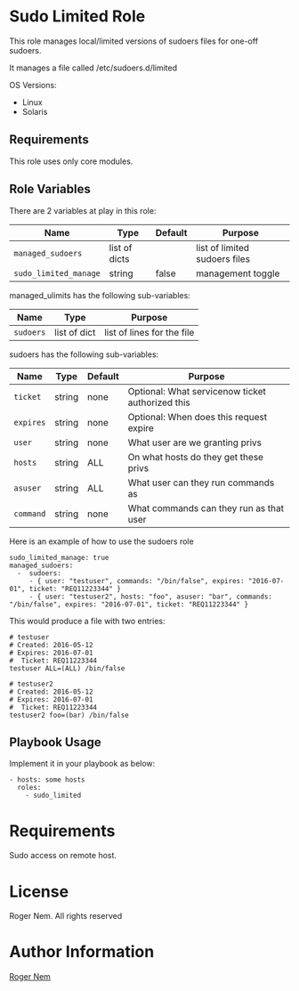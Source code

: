 Sudo Limited Role
============

This role manages local/limited versions of sudoers files for one-off sudoers.

It manages a file called /etc/sudoers.d/limited

OS Versions:
 - Linux
 - Solaris

Requirements
------------

This role uses only core modules.

Role Variables
--------------

There are 2 variables at play in this role:

Name                 | Type           | Default | Purpose
---------------------|----------------|---------|-----------
`managed_sudoers`    | list of dicts  |         | list of limited sudoers files
`sudo_limited_manage`| string         | false   | management toggle

managed_ulimits has the following sub-variables:

Name          | Type           | Purpose
--------------|----------------|-------------------
`sudoers`     | list of dict   | list of lines for the file

sudoers has the following sub-variables:

Name        | Type           | Default | Purpose
------------|----------------|---------|--------------
`ticket`    | string         | none    | Optional: What servicenow ticket authorized this
`expires`   | string         | none    | Optional: When does this request expire
`user`      | string         | none    | What user are we granting privs
`hosts`     | string         | ALL     | On what hosts do they get these privs
`asuser`    | string         | ALL     | What user can they run commands as
`command`   | string         | none    | What commands can they run as that user

Here is an example of how to use the sudoers role

```
sudo_limited_manage: true
managed_sudoers:
  -  sudoers:
     - { user: "testuser", commands: "/bin/false", expires: "2016-07-01", ticket: "REQ11223344" }
     - { user: "testuser2", hosts: "foo", asuser: "bar", commands: "/bin/false", expires: "2016-07-01", ticket: "REQ11223344" }
```

This would produce a file with two entries:

```
# testuser
# Created: 2016-05-12
# Expires: 2016-07-01
#  Ticket: REQ11223344
testuser ALL=(ALL) /bin/false

# testuser2
# Created: 2016-05-12
# Expires: 2016-07-01
#  Ticket: REQ11223344
testuser2 foo=(bar) /bin/false
```

Playbook Usage
----------------

Implement it in your playbook as below:

    - hosts: some hosts
      roles:
        - sudo_limited

# Requirements

Sudo access on remote host.

# License

Roger Nem. All rights reserved

# Author Information

[Roger Nem](https://www.linkedin.com/in/rogertn)
